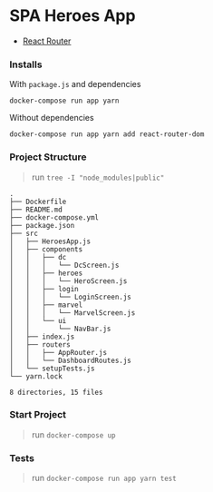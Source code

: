 # SPA Heroes App

- [React Router][react_router]

[react_router]: https://reacttraining.com/react-router/web/guides/quick-start

### Installs

With `package.js` and dependencies
```shell
docker-compose run app yarn
```

Without dependencies
```shell
docker-compose run app yarn add react-router-dom
```

### Project Structure

> run `tree -I "node_modules|public"`
```shell
.
├── Dockerfile
├── README.md
├── docker-compose.yml
├── package.json
├── src
│   ├── HeroesApp.js
│   ├── components
│   │   ├── dc
│   │   │   └── DcScreen.js
│   │   ├── heroes
│   │   │   └── HeroScreen.js
│   │   ├── login
│   │   │   └── LoginScreen.js
│   │   ├── marvel
│   │   │   └── MarvelScreen.js
│   │   └── ui
│   │       └── NavBar.js
│   ├── index.js
│   ├── routers
│   │   ├── AppRouter.js
│   │   └── DashboardRoutes.js
│   └── setupTests.js
└── yarn.lock

8 directories, 15 files
```

### Start Project

> run `docker-compose up`

### Tests

> run `docker-compose run app yarn test`

